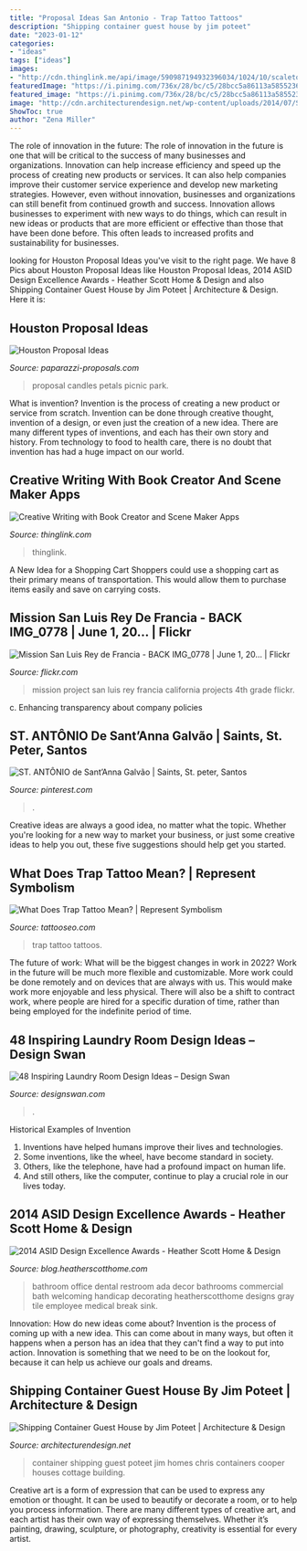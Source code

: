 ```yaml
---
title: "Proposal Ideas San Antonio - Trap Tattoo Tattoos"
description: "Shipping container guest house by jim poteet"
date: "2023-01-12"
categories:
- "ideas"
tags: ["ideas"]
images:
- "http://cdn.thinglink.me/api/image/590987194932396034/1024/10/scaletowidth/0/0/1/1/false/true?wait=true"
featuredImage: "https://i.pinimg.com/736x/28/bc/c5/28bcc5a86113a585523618dd3003c819--saint-terra.jpg"
featured_image: "https://i.pinimg.com/736x/28/bc/c5/28bcc5a86113a585523618dd3003c819--saint-terra.jpg"
image: "http://cdn.architecturendesign.net/wp-content/uploads/2014/07/Shipping-Container-Guest-House-12.jpg"
ShowToc: true
author: "Zena Miller"
---
```



The role of innovation in the future:
The role of innovation in the future is one that will be critical to the success of many businesses and organizations. Innovation can help increase efficiency and speed up the process of creating new products or services. It can also help companies improve their customer service experience and develop new marketing strategies.
However, even without innovation, businesses and organizations can still benefit from continued growth and success. Innovation allows businesses to experiment with new ways to do things, which can result in new ideas or products that are more efficient or effective than those that have been done before. This often leads to increased profits and sustainability for businesses.

	

		
looking for Houston Proposal Ideas you've visit to the right page. We have 8 Pics about Houston Proposal Ideas like Houston Proposal Ideas, 2014 ASID Design Excellence Awards - Heather Scott Home &amp; Design and also Shipping Container Guest House by Jim Poteet | Architecture &amp; Design. Here it is:
		
    
## Houston Proposal Ideas

<img loading=lazy src="http://www.paparazzi-proposals.com/uploads/2016/01/Louiss-proposal-2-X3.jpg" onerror="this.onerror=null;this.src='https://tse4.mm.bing.net/th?id=OIP.FZ1kBDZMfZAJDUthkAFJVgHaE8&amp;pid=15.1';" alt="Houston Proposal Ideas">

_Source: paparazzi-proposals.com_

>proposal candles petals picnic park. 

	

What is invention?
Invention is the process of creating a new product or service from scratch. Invention can be done through creative thought, invention of a design, or even just the creation of a new idea. There are many different types of inventions, and each has their own story and history. From technology to food to health care, there is no doubt that invention has had a huge impact on our world.

    
## Creative Writing With Book Creator And Scene Maker Apps

<img loading=lazy src="http://cdn.thinglink.me/api/image/590987194932396034/1024/10/scaletowidth/0/0/1/1/false/true?wait=true" onerror="this.onerror=null;this.src='https://tse1.mm.bing.net/th?id=OIP.DTaJWvrcE-WVUg1T_7nayQHaLH&amp;pid=15.1';" alt="Creative Writing with Book Creator and Scene Maker Apps">

_Source: thinglink.com_

>thinglink. 

	

A New Idea for a Shopping Cart
Shoppers could use a shopping cart as their primary means of transportation. This would allow them to purchase items easily and save on carrying costs.

    
## Mission San Luis Rey De Francia - BACK IMG_0778 | June 1, 20… | Flickr

<img loading=lazy src="https://c2.staticflickr.com/6/5184/5815239949_ef06effaa4_b.jpg" onerror="this.onerror=null;this.src='https://tse1.mm.bing.net/th?id=OIP.xr6Fg5IgzFMiB5tEIHj8oQHaE8&amp;pid=15.1';" alt="Mission San Luis Rey de Francia - BACK IMG_0778 | June 1, 20… | Flickr">

_Source: flickr.com_

>mission project san luis rey francia california projects 4th grade flickr. 

	

c. Enhancing transparency about company policies 

    
## ST. ANTÔNIO De Sant’Anna Galvão | Saints, St. Peter, Santos

<img loading=lazy src="https://i.pinimg.com/736x/28/bc/c5/28bcc5a86113a585523618dd3003c819--saint-terra.jpg" onerror="this.onerror=null;this.src='https://tse1.mm.bing.net/th?id=OIP.4edKQcj4Q9hLIG5v9bjfbgAAAA&amp;pid=15.1';" alt="ST. ANTÔNIO de Sant’Anna Galvão | Saints, St. peter, Santos">

_Source: pinterest.com_

>. 

	

Creative ideas are always a good idea, no matter what the topic. Whether you're looking for a new way to market your business, or just some creative ideas to help you out, these five suggestions should help get you started.

    
## What Does Trap Tattoo Mean? | Represent Symbolism

<img loading=lazy src="https://www.tattooseo.com/wp-content/uploads/2018/01/Trap-Tattoo-3.jpg" onerror="this.onerror=null;this.src='https://tse2.mm.bing.net/th?id=OIP.w4NU2mbUhDmHdP0WrBj4NAAAAA&amp;pid=15.1';" alt="What Does Trap Tattoo Mean? | Represent Symbolism">

_Source: tattooseo.com_

>trap tattoo tattoos. 

	

The future of work: What will be the biggest changes in work in 2022?
Work in the future will be much more flexible and customizable. More work could be done remotely and on devices that are always with us. This would make work more enjoyable and less physical. There will also be a shift to contract work, where people are hired for a specific duration of time, rather than being employed for the indefinite period of time.

    
## 48 Inspiring Laundry Room Design Ideas – Design Swan

<img loading=lazy src="https://img.designswan.com/2015/08/laundryRoom/26.jpg" onerror="this.onerror=null;this.src='https://tse3.mm.bing.net/th?id=OIP.zRWc8MmQ7w4rra4YvW1xtwHaLC&amp;pid=15.1';" alt="48 Inspiring Laundry Room Design Ideas – Design Swan">

_Source: designswan.com_

>. 

	

Historical Examples of Invention
1. Inventions have helped humans improve their lives and technologies. 
2. Some inventions, like the wheel, have become standard in society. 
3. Others, like the telephone, have had a profound impact on human life. 
4. And still others, like the computer, continue to play a crucial role in our lives today.

    
## 2014 ASID Design Excellence Awards - Heather Scott Home &amp; Design

<img loading=lazy src="http://blog.heatherscotthome.com/wp-content/uploads/2014/11/Dental-office-employee-bath.jpg" onerror="this.onerror=null;this.src='https://tse3.mm.bing.net/th?id=OIP.H_lBgAgzq5dEXXx1_SgbGAHaLF&amp;pid=15.1';" alt="2014 ASID Design Excellence Awards - Heather Scott Home &amp; Design">

_Source: blog.heatherscotthome.com_

>bathroom office dental restroom ada decor bathrooms commercial bath welcoming handicap decorating heatherscotthome designs gray tile employee medical break sink. 

	

Innovation: How do new ideas come about?
Invention is the process of coming up with a new idea. This can come about in many ways, but often it happens when a person has an idea that they can't find a way to put into action. Innovation is something that we need to be on the lookout for, because it can help us achieve our goals and dreams.

    
## Shipping Container Guest House By Jim Poteet | Architecture &amp; Design

<img loading=lazy src="http://cdn.architecturendesign.net/wp-content/uploads/2014/07/Shipping-Container-Guest-House-12.jpg" onerror="this.onerror=null;this.src='https://tse4.mm.bing.net/th?id=OIP.jjxQUSwtIfy5XBR7SmLNWgHaE6&amp;pid=15.1';" alt="Shipping Container Guest House by Jim Poteet | Architecture &amp; Design">

_Source: architecturendesign.net_

>container shipping guest poteet jim homes chris containers cooper houses cottage building. 

	

Creative art is a form of expression that can be used to express any emotion or thought. It can be used to beautify or decorate a room, or to help you process information. There are many different types of creative art, and each artist has their own way of expressing themselves. Whether it’s painting, drawing, sculpture, or photography, creativity is essential for every artist.


